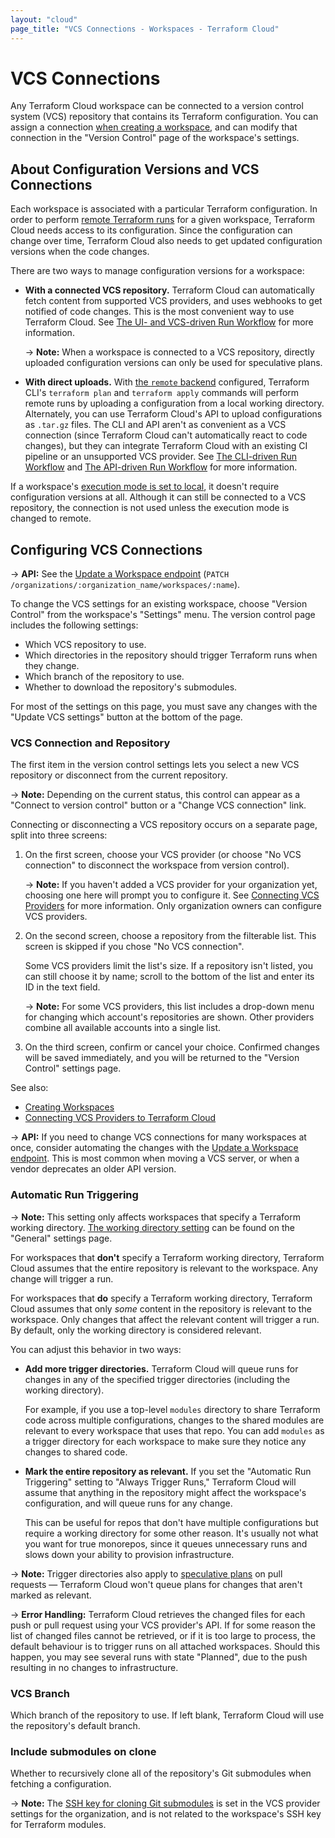 ```yaml
---
layout: "cloud"
page_title: "VCS Connections - Workspaces - Terraform Cloud"
---
```


# VCS Connections

[remote operations]: ../run/index.html
[remote backend]: /docs/backends/types/remote.html
[execution mode]: ./settings.html#execution-mode

Any Terraform Cloud workspace can be connected to a version control system (VCS) repository that contains its Terraform configuration. You can assign a connection [when creating a workspace](./creating.html), and can modify that connection in the "Version Control" page of the workspace's settings.

## About Configuration Versions and VCS Connections

Each workspace is associated with a particular Terraform configuration. In order to perform [remote Terraform runs][remote operations] for a given workspace, Terraform Cloud needs access to its configuration. Since the configuration can change over time, Terraform Cloud also needs to get updated configuration versions when the code changes.

There are two ways to manage configuration versions for a workspace:

- **With a connected VCS repository.** Terraform Cloud can automatically fetch content from supported VCS providers, and uses webhooks to get notified of code changes. This is the most convenient way to use Terraform Cloud. See [The UI- and VCS-driven Run Workflow](../run/ui.html) for more information.

    -> **Note:** When a workspace is connected to a VCS repository, directly uploaded configuration versions can only be used for speculative plans.
- **With direct uploads.** With [the `remote` backend][remote backend] configured, Terraform CLI's `terraform plan` and `terraform apply` commands will perform remote runs by uploading a configuration from a local working directory. Alternately, you can use Terraform Cloud's API to upload configurations as `.tar.gz` files. The CLI and API aren't as convenient as a VCS connection (since Terraform Cloud can't automatically react to code changes), but they can integrate Terraform Cloud with an existing CI pipeline or an unsupported VCS provider. See [The CLI-driven Run Workflow](../run/cli.html) and [The API-driven Run Workflow](../run/api.html) for more information.

If a workspace's [execution mode is set to local][execution mode], it doesn't require configuration versions at all. Although it can still be connected to a VCS repository, the connection is not used unless the execution mode is changed to remote.

## Configuring VCS Connections

-> **API:** See the [Update a Workspace endpoint](../api/workspaces.html#update-a-workspace) (`PATCH /organizations/:organization_name/workspaces/:name`).

To change the VCS settings for an existing workspace, choose "Version Control" from the workspace's "Settings" menu. The version control page includes the following settings:

- Which VCS repository to use.
- Which directories in the repository should trigger Terraform runs when they change.
- Which branch of the repository to use.
- Whether to download the repository's submodules.

For most of the settings on this page, you must save any changes with the "Update VCS settings" button at the bottom of the page.

### VCS Connection and Repository

The first item in the version control settings lets you select a new VCS repository or disconnect from the current repository.

-> **Note:** Depending on the current status, this control can appear as a "Connect to version control" button or a "Change VCS connection" link.

Connecting or disconnecting a VCS repository occurs on a separate page, split into three screens:

1. On the first screen, choose your VCS provider (or choose "No VCS connection" to disconnect the workspace from version control).

    -> **Note:** If you haven't added a VCS provider for your organization yet, choosing one here will prompt you to configure it. See [Connecting VCS Providers](../vcs/index.html) for more information. Only organization owners can configure VCS providers.

1. On the second screen, choose a repository from the filterable list. This screen is skipped if you chose "No VCS connection".

    Some VCS providers limit the list's size. If a repository isn't listed, you can still choose it by name; scroll to the bottom of the list and enter its ID in the text field.

    -> **Note:** For some VCS providers, this list includes a drop-down menu for changing which account's repositories are shown. Other providers combine all available accounts into a single list.

1. On the third screen, confirm or cancel your choice. Confirmed changes will be saved immediately, and you will be returned to the "Version Control" settings page.

See also:

- [Creating Workspaces](./creating.html)
- [Connecting VCS Providers to Terraform Cloud](../vcs/index.html)

-> **API:** If you need to change VCS connections for many workspaces at once, consider automating the changes with the [Update a Workspace endpoint](../api/workspaces.html#update-a-workspace). This is most common when moving a VCS server, or when a vendor deprecates an older API version.

### Automatic Run Triggering

-> **Note:** This setting only affects workspaces that specify a Terraform working directory. [The working directory setting](./settings.html#terraform-working-directory) can be found on the "General" settings page.

For workspaces that **don't** specify a Terraform working directory, Terraform Cloud assumes that the entire repository is relevant to the workspace. Any change will trigger a run.

For workspaces that **do** specify a Terraform working directory, Terraform Cloud assumes that only _some_ content in the repository is relevant to the workspace. Only changes that affect the relevant content will trigger a run. By default, only the working directory is considered relevant.

You can adjust this behavior in two ways:

- **Add more trigger directories.** Terraform Cloud will queue runs for changes in any of the specified trigger directories (including the working directory).

    For example, if you use a top-level `modules` directory to share Terraform code across multiple configurations, changes to the shared modules are relevant to every workspace that uses that repo. You can add `modules` as a trigger directory for each workspace to make sure they notice any changes to shared code.
- **Mark the entire repository as relevant.** If you set the "Automatic Run Triggering" setting to "Always Trigger Runs," Terraform Cloud will assume that anything in the repository might affect the workspace's configuration, and will queue runs for any change.

    This can be useful for repos that don't have multiple configurations but require a working directory for some other reason. It's usually not what you want for true monorepos, since it queues unnecessary runs and slows down your ability to provision infrastructure.

-> **Note:** Trigger directories also apply to [speculative plans](./index.html#speculative-plans) on pull requests — Terraform Cloud won't queue plans for changes that aren't marked as relevant.

-> **Error Handling:** Terraform Cloud retrieves the changed files for each push or pull request using your VCS provider's API. If for some reason the list of changed files cannot be retrieved, or if it is too large to process, the default behaviour is to trigger runs on all attached workspaces. Should this happen, you may see several runs with state "Planned", due to the push resulting in no changes to infrastructure.

### VCS Branch

Which branch of the repository to use. If left blank, Terraform Cloud will use the repository's default branch.

### Include submodules on clone

Whether to recursively clone all of the repository's Git submodules when fetching a configuration.

-> **Note:** The [SSH key for cloning Git submodules](../vcs/index.html#ssh-keys) is set in the VCS provider settings for the organization, and is not related to the workspace's SSH key for Terraform modules.
